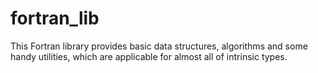 # fortran_lib
This Fortran library provides basic data structures, algorithms and some handy utilities, which are applicable for almost all of intrinsic types.
